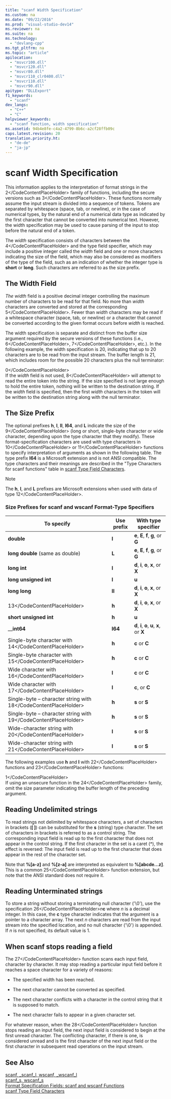 ```yaml
---
title: "scanf Width Specification"
ms.custom: na
ms.date: "09/22/2016"
ms.prod: "visual-studio-dev14"
ms.reviewer: na
ms.suite: na
ms.technology: 
  - "devlang-cpp"
ms.tgt_pltfrm: na
ms.topic: "article"
apilocation: 
  - "msvcr100.dll"
  - "msvcr120.dll"
  - "msvcr80.dll"
  - "msvcr110_clr0400.dll"
  - "msvcr110.dll"
  - "msvcr90.dll"
apitype: "DLLExport"
f1_keywords: 
  - "scanf"
dev_langs: 
  - "C++"
  - "C"
helpviewer_keywords: 
  - "scanf function, width specification"
ms.assetid: 94b4e8fe-c4a2-4799-8b6c-a2cf28ffb09c
caps.latest.revision: 20
translation.priority.ht: 
  - "de-de"
  - "ja-jp"
---
```

# scanf Width Specification
This information applies to the interpretation of format strings in the <CodeContentPlaceHolder>2\</CodeContentPlaceHolder> family of functions, including the secure versions such as <CodeContentPlaceHolder>3\</CodeContentPlaceHolder>. These functions normally assume the input stream is divided into a sequence of tokens. Tokens are separated by whitespace (space, tab, or newline), or in the case of numerical types, by the natural end of a numerical data type as indicated by the first character that cannot be converted into numerical text. However, the width specification may be used to cause parsing of the input to stop before the natural end of a token.  
  
 The *width* specification consists of characters between the <CodeContentPlaceHolder>4\</CodeContentPlaceHolder> and the type field specifier, which may include a positive integer called the *width* field and one or more characters indicating the size of the field, which may also be considered as modifiers of the type of the field, such as an indication of whether the integer type is **short** or **long**. Such characters are referred to as the size prefix.  
  
## The Width Field  
 *The width* field is a positive decimal integer controlling the maximum number of characters to be read for that field. No more than *width* characters are converted and stored at the corresponding <CodeContentPlaceHolder>5\</CodeContentPlaceHolder>. Fewer than *width* characters may be read if a whitespace character (space, tab, or newline) or a character that cannot be converted according to the given format occurs before *width* is reached.  
  
 The width specification is separate and distinct from the buffer size argument required by the secure versions of these functions (i.e., <CodeContentPlaceHolder>6\</CodeContentPlaceHolder>, <CodeContentPlaceHolder>7\</CodeContentPlaceHolder>, etc.). In the following example, the width specification is 20, indicating that up to 20 characters are to be read from the input stream. The buffer length is 21, which includes room for the possible 20 characters plus the null terminator:  
  
<CodeContentPlaceHolder>0\</CodeContentPlaceHolder>  
 If the *width* field is not used, <CodeContentPlaceHolder>8\</CodeContentPlaceHolder> will attempt to read the entire token into the string. If the size specified is not large enough to hold the entire token, nothing will be written to the destination string. If the *width* field is specified, then the first *width* characters in the token will be written to the destination string along with the null terminator.  
  
## The Size Prefix  
 The optional prefixes **h**, **l**, **ll**, **I64**, and **L** indicate the size of the <CodeContentPlaceHolder>9\</CodeContentPlaceHolder> (long or short, single-byte character or wide character, depending upon the type character that they modify). These format-specification characters are used with type characters in <CodeContentPlaceHolder>10\</CodeContentPlaceHolder> or <CodeContentPlaceHolder>11\</CodeContentPlaceHolder> functions to specify interpretation of arguments as shown in the following table. The type prefix **I64** is a Microsoft extension and is not ANSI compatible. The type characters and their meanings are described in the "Type Characters for scanf functions" table in [scanf Type Field Characters](../vs140/scanf-type-field-characters.md).  
  
> [!NOTE]
>  The **h**, **l**, and **L** prefixes are Microsoft extensions when used with data of type <CodeContentPlaceHolder>12\</CodeContentPlaceHolder>.  
  
### Size Prefixes for scanf and wscanf Format-Type Specifiers  
  
|To specify|Use prefix|With type specifier|  
|----------------|----------------|-------------------------|  
|**double**|**l**|**e**, **E**, **f**, **g**, or **G**|  
|**long double** (same as double)|**L**|**e**, **E**, **f**, **g**, or **G**|  
|**long int**|**l**|**d**, **i**, **o**, **x**, or **X**|  
|**long unsigned int**|**l**|**u**|  
|**long long**|**ll**|**d**, **i**, **o**, **x**, or **X**|  
|<CodeContentPlaceHolder>13\</CodeContentPlaceHolder>|**h**|**d**, **i**, **o**, **x**, or **X**|  
|**short unsigned int**|**h**|**u**|  
|__**int64**|**I64**|**d**, **i**, **o**, **u**, **x**, or **X**|  
|Single-byte character with <CodeContentPlaceHolder>14\</CodeContentPlaceHolder>|**h**|**c** or **C**|  
|Single-byte character with <CodeContentPlaceHolder>15\</CodeContentPlaceHolder>|**h**|**c** or **C**|  
|Wide character with <CodeContentPlaceHolder>16\</CodeContentPlaceHolder>|**l**|**c** or **C**|  
|Wide character with <CodeContentPlaceHolder>17\</CodeContentPlaceHolder>|**l**|**c**, or **C**|  
|Single-byte – character string with <CodeContentPlaceHolder>18\</CodeContentPlaceHolder>|**h**|**s** or **S**|  
|Single-byte – character string with <CodeContentPlaceHolder>19\</CodeContentPlaceHolder>|**h**|**s** or **S**|  
|Wide-character string with <CodeContentPlaceHolder>20\</CodeContentPlaceHolder>|**l**|**s** or **S**|  
|Wide-character string with <CodeContentPlaceHolder>21\</CodeContentPlaceHolder>|**l**|**s** or **S**|  
  
 The following examples use **h** and **l** with <CodeContentPlaceHolder>22\</CodeContentPlaceHolder> functions and <CodeContentPlaceHolder>23\</CodeContentPlaceHolder> functions:  
  
<CodeContentPlaceHolder>1\</CodeContentPlaceHolder>  
 If using an unsecure function in the <CodeContentPlaceHolder>24\</CodeContentPlaceHolder> family, omit the size parameter indicating the buffer length of the preceding argument.  
  
## Reading Undelimited strings  
 To read strings not delimited by whitespace characters, a set of characters in brackets (**[ ]**) can be substituted for the **s** (string) type character. The set of characters in brackets is referred to as a control string. The corresponding input field is read up to the first character that does not appear in the control string. If the first character in the set is a caret (**^**), the effect is reversed: The input field is read up to the first character that does appear in the rest of the character set.  
  
 Note that **%[a-z]** and **%[z-a]** are interpreted as equivalent to **%[abcde...z]**. This is a common <CodeContentPlaceHolder>25\</CodeContentPlaceHolder> function extension, but note that the ANSI standard does not require it.  
  
## Reading Unterminated strings  
 To store a string without storing a terminating null character ('\0'), use the specification <CodeContentPlaceHolder>26\</CodeContentPlaceHolder>*n***c** where *n* is a decimal integer. In this case, the **c** type character indicates that the argument is a pointer to a character array. The next *n* characters are read from the input stream into the specified location, and no null character ('\0') is appended. If *n* is not specified, its default value is 1.  
  
## When scanf stops reading a field  
 The <CodeContentPlaceHolder>27\</CodeContentPlaceHolder> function scans each input field, character by character. It may stop reading a particular input field before it reaches a space character for a variety of reasons:  
  
-   The specified width has been reached.  
  
-   The next character cannot be converted as specified.  
  
-   The next character conflicts with a character in the control string that it is supposed to match.  
  
-   The next character fails to appear in a given character set.  
  
 For whatever reason, when the <CodeContentPlaceHolder>28\</CodeContentPlaceHolder> function stops reading an input field, the next input field is considered to begin at the first unread character. The conflicting character, if there is one, is considered unread and is the first character of the next input field or the first character in subsequent read operations on the input stream.  
  
## See Also  
 [scanf, _scanf_l, wscanf, _wscanf_l](../vs140/scanf--_scanf_l--wscanf--_wscanf_l.md)   
 [scanf_s, wscanf_s](../vs140/scanf_s--_scanf_s_l--wscanf_s--_wscanf_s_l.md)   
 [Format Specification Fields: scanf and wscanf Functions](../vs140/format-specification-fields--scanf-and-wscanf-functions.md)   
 [scanf Type Field Characters](../vs140/scanf-type-field-characters.md)